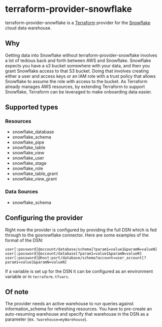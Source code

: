 # terraform-provider-snowflake

terraform-provider-snowflake is a [Terraform](https://www.terraform.io/) provider for the [Snowflake](https://www.snowflake.net/) cloud data warehouse.

## Why

Getting data into Snowflake without terraform-provider-snowflake involves a lot of tedious back and forth between AWS and Snowflake. Snowflake expects you have a s3 bucket somewhere with your data, and then you grant Snowflake access to that S3 bucket. Doing that involves creating either a user and access keys or an IAM role with a trust policy that allows Snowflake to assume the role with access to the bucket. As Terraform already manages AWS resources, by extending Terraform to support Snowflake, Terraform can be leveraged to make onboarding data easier.

## Supported types

### Resources

- snowflake_database
- snowflake_schema
- snowflake_pipe
- snowflake_table
- snowflake_view
- snowflake_user
- snowflake_stage
- snowflake_role
- snowflake_table_grant
- snowflake_view_grant

### Data Sources

- snowflake_schema

## Configuring the provider

Right now the provider is configured by providing the full DSN which is fed through to the gosnowflake connector. Here are some examples of the format of the DSN:

```text
user[:password]@account/database/schema[?param1=value1&paramN=valueN]
user[:password]@account/database[?param1=value1&paramN=valueN]
user[:password]@host:port/database/schema?account=user_account[?param1=value1&paramN=valueN]
```

If a variable is set up for the DSN it can be configured as an environment variable or in `terraform.tfvars`.

## Of note

The provider needs an active warehouse to run queries against information_schema for refreshing resources. You have to pre-create an auto-resuming warehouse and specify that warehouse in the DSN as a parameter (ex. `?warehouse=myWarehouse`).
